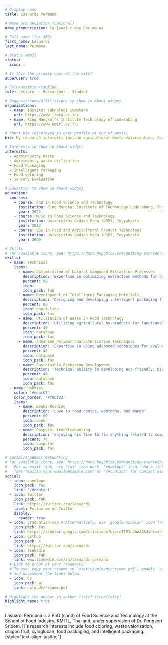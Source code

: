 ```yaml
---
# Display name
title: Lasuardi Permana

# Name pronunciation (optional)
name_pronunciation: la-[soo]-r-dee Per-ma-na

# Full name (for SEO)
first_name: Lasuardi
last_name: Permana

# Status emoji
status:
  icon: ☕️

# Is this the primary user of the site?
superuser: true

# Role/position/tagline
role: Lecturer - Researcher - Student

# Organizations/Affiliations to show in About widget
organizations:
  - name: Institut Teknologi Sumatera
    url: https://www.itera.ac.id/
  - name: King Mongkut's Institute Technology of Ladkrabang
    url: https://www.kmitl.ac.th/

# Short bio (displayed in user profile at end of posts)
bio: My research interests include agricultural waste valorization, food packaging, food coloring, active packaging, and intelligent packaging.

# Interests to show in About widget
interests:
  - Agroindustry Waste
  - Agroindusty waste utilization
  - Food Packaging
  - Intelligent Packaging
  - Food coloring
  - Sensory Evaluation

# Education to show in About widget
education:
  courses:
    - course: PhD in Food Science and Technology
      institution: King Mongkut Institute of Technology Ladkrabang, Thailand
      year: 2022
    - course: M.Sc in Food Science and Technology
      institution: Universitas Gadjah Mada (UGM), Yogyakarta
      year: 2013
    - course: BSc in Food and Agricultural Product Technologi
      institution: Universitas Gadjah Mada (UGM), Yogyakarta
      year: 2006

# Skills
# For available icons, see: https://docs.hugoblox.com/getting-started/page-builder/#icons
skills:
  - name: Technical
    items:
      - name: Optimization of Natural Compound Extraction Processes
        description: 'Expertise in optimizing extraction methods for bioactive compounds to enhance yield and functionality for food applications.'
        percent: 90
        icon: 
        icon_pack: fab
      - name: Development of Intelligent Packaging Materials
        description: 'Designing and developing intelligent packaging films using natural materials.'
        percent: 80
        icon: chart-line
        icon_pack: fas
      - name: Utilization of Waste in Food Technology
        description: 'Utilizing agricultural by-products for functional applications in food applications.'
        percent: 40
        icon: database
        icon_pack: fas
      - name: Advanced Polymer Characterization Techniques
        description: 'Expertise in using advanced techniques for evaluating mechanical, structural, and functional properties of biodegradable films.'
        percent: 40
        icon: database
        icon_pack: fas      
      - name: Sustainable Packaging Development
        description: 'Technical ability in developing eco-friendly, biodegradable packaging solutions to reduce environmental impact.'
        percent: 40
        icon: database
        icon_pack: fas
  - name: Hobbies
    color: '#eeac02'
    color_border: '#f0bf23'
    items:
      - name: Books Reading
        description: 'Love to read comics, webtoons, and manga'
        percent: 60
        icon: book
        icon_pack: fas
      - name: Computer troubleshooting
        description: 'enjoying his time to fix anything related to computer, MacOS, Windows, and electronics'
        percent: 70
        icon: computer
        icon_pack: fas

# Social/Academic Networking
# For available icons, see: https://docs.hugoblox.com/getting-started/page-builder/#icons
#   For an email link, use "fas" icon pack, "envelope" icon, and a link in the
#   form "mailto:your-email@example.com" or "/#contact" for contact widget.
social:
  - icon: envelope
    icon_pack: fas
    link: '/#contact'
  - icon: twitter
    icon_pack: fab
    link: https://twitter.com/lasuardi
    label: Follow me on Twitter
    display:
      header: true
  - icon: graduation-cap # Alternatively, use `google-scholar` icon from `ai` icon pack
    icon_pack: fas
    link: https://scholar.google.com/citations?user=II8InVAAAAAJ&hl=en
  - icon: github
    icon_pack: x
    link: https://twitter.com/lasuardi
  - icon: linkedin
    icon_pack: fab
    link: www.linkedin.com/in/lasuardi-permana
  # Link to a PDF of your resume/CV.
  # To use: copy your resume to `static/uploads/resume.pdf`, enable `ai` icons in `params.yaml`,
  # and uncomment the lines below.
  - icon: cv
    icon_pack: ai
    link: uploads/resume.pdf

# Highlight the author in author lists? (true/false)
highlight_name: true
---
```


Lasuardi Permana is a PhD (cand) of Food Science and Technology at the School of Food Industry, KMITL, Thailand, under supervision of Dr. Pongsert Sripom. His research interests include food coloring, waste valorization, dragon fruit, xyloglucan, food packaging, and intelligent packaging.
{style="text-align: justify;"}

